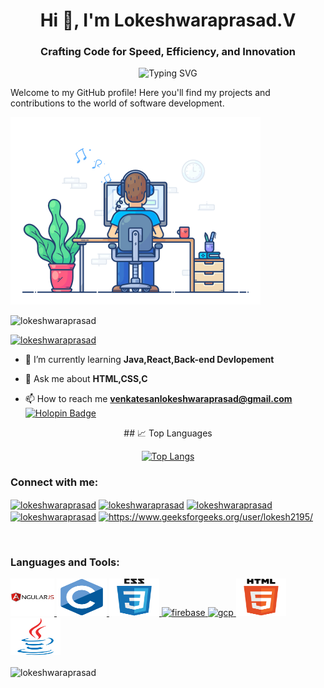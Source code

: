 <h1 align="center">Hi 👋, I'm Lokeshwaraprasad.V</h1>
<h3 align="center">Crafting Code for Speed, Efficiency, and Innovation</h3>


<div align="center">
  
  ![Typing SVG](https://readme-typing-svg.herokuapp.com?font=Fira+Code&pause=1000&color=0000FF&width=435&lines=Lines+of+logic,+endless+possibilities;Always+learning+something+new;Coffee+%2B+Code+%3D+%E2%9D%A4%EF%B8%8F)

</div>


Welcome to my GitHub profile! Here you'll find my projects and contributions to the world of software development.




<img align="centre" alt="Coding" width="400" src="https://raw.githubusercontent.com/jsuarezruiz/jsuarezruiz/master/images/coding.gif">
<p align="left"> <img src="https://komarev.com/ghpvc/?username=lokeshwaraprasad&label=Profile%20views&color=0e75b6&style=flat" alt="lokeshwaraprasad" /> </p>

<p align="left"> <a href="https://github.com/ryo-ma/github-profile-trophy"><img src="https://github-profile-trophy.vercel.app/?username=lokeshwaraprasad" alt="lokeshwaraprasad" /></a> </p>

- 🌱 I’m currently learning **Java,React,Back-end Devlopement**

- 💬 Ask me about **HTML,CSS,C**

- 📫 How to reach me **venkatesanlokeshwaraprasad@gmail.com**
[![Holopin Badge](https://holopin.me/lokeshwaraprasad)](https://holopin.io/@lokeshwaraprasad)
<div align="center">
  ## 📈 Top Languages

  [![Top Langs](https://github-readme-stats.vercel.app/api/top-langs/?username=lokeshwaraprasad&layout=compact)](https://github.com/anuraghazra/github-readme-stats)
  
</div>



<h3 align="left">Connect with me:</h3>
<p align="left">
<a href="https://www.linkedin.com/in/lokeshwaraprasad-v-772270210/" target="blank"><img align="center" src="https://raw.githubusercontent.com/rahuldkjain/github-profile-readme-generator/master/src/images/icons/Social/linked-in-alt.svg" alt="lokeshwaraprasad" height="30" width="50" /></a>
<a href="https://www.codechef.com/users/lokeshwaraprasad" target="blank"><img align="center" src="https://cdn.jsdelivr.net/npm/simple-icons@3.1.0/icons/codechef.svg" alt="lokeshwaraprasad" height="30" width="40" /></a>
<a href="https://www.hackerrank.com/lokeshwaraprasad" target="blank"><img align="center" src="https://raw.githubusercontent.com/rahuldkjain/github-profile-readme-generator/master/src/images/icons/Social/hackerrank.svg" alt="lokeshwaraprasad" height="30" width="40" /></a>
<a href="https://www.leetcode.com/lokeshwaraprasad" target="blank"><img align="center" src="https://raw.githubusercontent.com/rahuldkjain/github-profile-readme-generator/master/src/images/icons/Social/leet-code.svg" alt="lokeshwaraprasad" height="30" width="40" /></a>
<a href="https://www.geeksforgeeks.org/user/lokesh2195/" target="blank"><img align="center" src="https://raw.githubusercontent.com/rahuldkjain/github-profile-readme-generator/master/src/images/icons/Social/geeks-for-geeks.svg" alt="https://www.geeksforgeeks.org/user/lokesh2195/" height="30" width="40" /></a>
</p>
<br>

<h3 align="left">Languages and Tools:</h3>
<p align="left"> <a href="https://angular.io" target="_blank" rel="noreferrer"> <img src="https://raw.githubusercontent.com/devicons/devicon/master/icons/angularjs/angularjs-original-wordmark.svg" alt="angularjs" width="70" height="60"/> </a> <a href="https://www.cprogramming.com/" target="_blank" rel="noreferrer"> <img src="https://raw.githubusercontent.com/devicons/devicon/master/icons/c/c-original.svg" alt="c" width="80" height="60"/> </a> <a href="https://www.w3schools.com/css/" target="_blank" rel="noreferrer"> <img src="https://raw.githubusercontent.com/devicons/devicon/master/icons/css3/css3-original-wordmark.svg" alt="css3" width="80" height="60"/> </a> <a href="https://firebase.google.com/" target="_blank" rel="noreferrer"> <img src="https://www.vectorlogo.zone/logos/firebase/firebase-icon.svg" alt="firebase" width="40" height="40"/> </a> <a href="https://cloud.google.com" target="_blank" rel="noreferrer"> <img src="https://www.vectorlogo.zone/logos/google_cloud/google_cloud-icon.svg" alt="gcp" width="60" height="60"/> </a> <a href="https://www.w3.org/html/" target="_blank" rel="noreferrer"> <img src="https://raw.githubusercontent.com/devicons/devicon/master/icons/html5/html5-original-wordmark.svg" alt="html5" width="80" height="60"/> </a> <a href="https://www.java.com" target="_blank" rel="noreferrer"> <img src="https://raw.githubusercontent.com/devicons/devicon/master/icons/java/java-original.svg" alt="java" width="80" height="60"/> </a> </p>

<div>
  
<p><img align="center" src="https://github-readme-streak-stats.herokuapp.com/?user=lokeshwaraprasad&" alt="lokeshwaraprasad" /></p>
</div>



